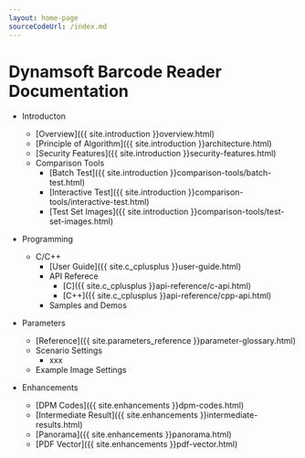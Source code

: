 ```yaml
---
layout: home-page
sourceCodeUrl: /index.md
---
```


# Dynamsoft Barcode Reader Documentation  

- Introducton
   - [Overview]({{ site.introduction }}overview.html)
   - [Principle of Algorithm]({{ site.introduction }}architecture.html)
   - [Security Features]({{ site.introduction }}security-features.html)
   - Comparison Tools
      - [Batch Test]({{ site.introduction }}comparison-tools/batch-test.html)
      - [Interactive Test]({{ site.introduction }}comparison-tools/interactive-test.html)
      - [Test Set Images]({{ site.introduction }}comparison-tools/test-set-images.html)

- Programming
   - C/C++
      - [User Guide]({{ site.c_cplusplus }}user-guide.html)
      - API Referece
         - [C]({{ site.c_cplusplus }}api-reference/c-api.html)
         - [C++]({{ site.c_cplusplus }}api-reference/cpp-api.html)
      - Samples and Demos

- Parameters
   - [Reference]({{ site.parameters_reference }}parameter-glossary.html)
   - Scenario Settings
      - xxx
   - Example Image Settings

- Enhancements
   - [DPM Codes]({{ site.enhancements }}dpm-codes.html)
   - [Intermediate Result]({{ site.enhancements }}intermediate-results.html)
   - [Panorama]({{ site.enhancements }}panorama.html)
   - [PDF Vector]({{ site.enhancements }}pdf-vector.html)

